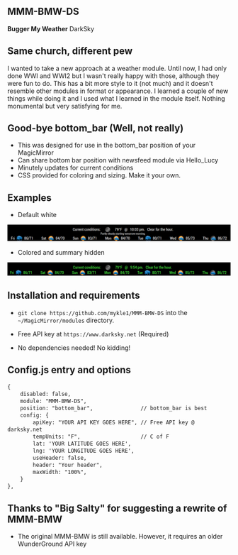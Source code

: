 ## MMM-BMW-DS

**Bugger My Weather** DarkSky

## Same church, different pew

I wanted to take a new approach at a weather module. Until now, I had only done WWI and WWI2 but I
wasn't really happy with those, although they were fun to do. This has a bit more style to it (not much)
and it doesn't resemble other modules in format or appearance. I learned a couple of new things while
doing it and I used what I learned in the module itself. Nothing monumental but very satisfying for me.

## Good-bye bottom_bar (Well, not really)

* This was designed for use in the bottom_bar position of your MagicMirror
* Can share bottom bar position with newsfeed module via Hello_Lucy
* Minutely updates for current conditions
* CSS provided for coloring and sizing. Make it your own.

## Examples

* Default white

![](images/1.png)

* Colored and summary hidden

![](images/2.png)

## Installation and requirements

* `git clone https://github.com/mykle1/MMM-BMW-DS` into the `~/MagicMirror/modules` directory.

* Free API key at `https://www.darksky.net` (Required)

* No dependencies needed! No kidding!

## Config.js entry and options

    {
		disabled: false,
		module: "MMM-BMW-DS",
		position: "bottom_bar",               // bottom_bar is best
		config: {
            apiKey: "YOUR API KEY GOES HERE", // Free API key @ darksky.net
            tempUnits: "F",		              // C of F
            lat: 'YOUR LATITUDE GOES HERE', 
            lng: 'YOUR LONGITUDE GOES HERE',
			useHeader: false,               
			header: "Your header",
			maxWidth: "100%",
		}
	},
	


## Thanks to "Big Salty" for suggesting a rewrite of MMM-BMW

* The original MMM-BMW is still available. However, it requires an older WunderGround API key



